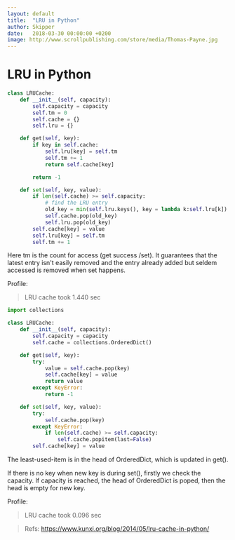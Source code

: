 ```yaml
---
layout: default
title:  "LRU in Python"
author: Skipper
date:   2018-03-30 00:00:00 +0200
image: http://www.scrollpublishing.com/store/media/Thomas-Payne.jpg
---
```

# LRU in Python

```python
class LRUCache:
    def __init__(self, capacity):
        self.capacity = capacity
        self.tm = 0
        self.cache = {}
        self.lru = {}

    def get(self, key):
        if key in self.cache:
            self.lru[key] = self.tm
            self.tm += 1
            return self.cache[key]

        return -1

    def set(self, key, value):
        if len(self.cache) >= self.capacity:
            # find the LRU entry
            old_key = min(self.lru.keys(), key = lambda k:self.lru[k])
            self.cache.pop(old_key)
            self.lru.pop(old_key)
        self.cache[key] = value
        self.lru[key] = self.tm
        self.tm += 1
```

Here tm is the count for access (get success /set).
It guarantees that the latest entry isn't easily removed and the entry already added but seldem accessed is removed when set happens.

Profile:
> LRU cache took 1.440 sec

```python
import collections

class LRUCache:
    def __init__(self, capacity):
        self.capacity = capacity
        self.cache = collections.OrderedDict()

    def get(self, key):
        try:
            value = self.cache.pop(key)
            self.cache[key] = value
            return value
        except KeyError:
            return -1

    def set(self, key, value):
        try:
            self.cache.pop(key)
        except KeyError:
            if len(self.cache) >= self.capacity:
                self.cache.popitem(last=False)
        self.cache[key] = value
```
The least-used-item is in the head of OrderedDict, which is updated in get().

If there is no key when new key is during set(), firstly we check the capacity.
If capacity is reached, the head of OrderedDict is poped, then the head is empty for new key.

Profile:
> LRU cache took 0.096 sec

> Refs: https://www.kunxi.org/blog/2014/05/lru-cache-in-python/